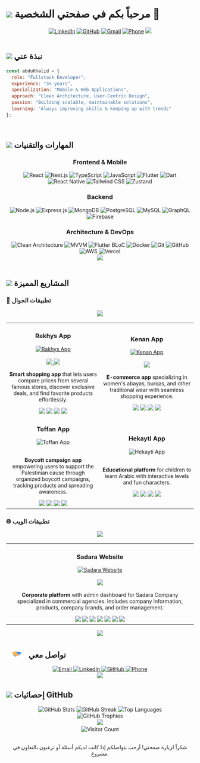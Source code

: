 # <img src="https://media.giphy.com/media/hvRJCLFzcasrR4ia7z/giphy.gif" width="30px"/> مرحباً بكم في صفحتي الشخصية 👋

<div align="center">
  <a href="https://www.linkedin.com/in/abdu-khalid-al-harazi-4866b4264/"><img src="https://img.shields.io/badge/LinkedIn-0077B5?style=for-the-badge&logo=linkedin&logoColor=white" alt="LinkedIn"/></a>
  <a href="https://github.com/Almumez"><img src="https://img.shields.io/badge/GitHub-100000?style=for-the-badge&logo=github&logoColor=white" alt="GitHub"/></a>
  <a href="mailto:abdu.khalid.dev@gmail.com"><img src="https://img.shields.io/badge/Gmail-D14836?style=for-the-badge&logo=gmail&logoColor=white" alt="Gmail"/></a>
  <a href="tel:+967776661971"><img src="https://img.shields.io/badge/Phone-4285F4?style=for-the-badge&logo=google-voice&logoColor=white" alt="Phone"/></a>
  
  <img src="https://user-images.githubusercontent.com/73097560/115834477-dbab4500-a447-11eb-908a-139a6edaec5c.gif">
</div>

<br>

## <img src="https://media2.giphy.com/media/QssGEmpkyEOhBCb7e1/giphy.gif?cid=ecf05e47a0n3gi1bfqntqmob8g9aid1oyj2wr3ds3mg700bl&rid=giphy.gif" width="25"> نبذة عني

```javascript
const abduKhalid = {
  role: "Fullstack Developer",
  experience: "3+ years",
  specialization: "Mobile & Web Applications",
  approach: "Clean Architecture, User-Centric Design",
  passion: "Building scalable, maintainable solutions",
  learning: "Always improving skills & keeping up with trends"
};
```

<br>

## <img src="https://media2.giphy.com/media/QssGEmpkyEOhBCb7e1/giphy.gif?cid=ecf05e47a0n3gi1bfqntqmob8g9aid1oyj2wr3ds3mg700bl&rid=giphy.gif" width="25"> المهارات والتقنيات

<div align="center">
  
  ### Frontend & Mobile
  <img src="https://img.shields.io/badge/React-20232A?style=for-the-badge&logo=react&logoColor=61DAFB" alt="React"/>
  <img src="https://img.shields.io/badge/Next.js-000000?style=for-the-badge&logo=next.js&logoColor=white" alt="Next.js"/>
  <img src="https://img.shields.io/badge/TypeScript-007ACC?style=for-the-badge&logo=typescript&logoColor=white" alt="TypeScript"/>
  <img src="https://img.shields.io/badge/JavaScript-F7DF1E?style=for-the-badge&logo=javascript&logoColor=black" alt="JavaScript"/>
  <img src="https://img.shields.io/badge/Flutter-02569B?style=for-the-badge&logo=flutter&logoColor=white" alt="Flutter"/>
  <img src="https://img.shields.io/badge/Dart-0175C2?style=for-the-badge&logo=dart&logoColor=white" alt="Dart"/>
  <img src="https://img.shields.io/badge/React_Native-20232A?style=for-the-badge&logo=react&logoColor=61DAFB" alt="React Native"/>
  <img src="https://img.shields.io/badge/Tailwind_CSS-38B2AC?style=for-the-badge&logo=tailwind-css&logoColor=white" alt="Tailwind CSS"/>
  <img src="https://img.shields.io/badge/Zustand-FF9E0F?style=for-the-badge&logo=react&logoColor=white" alt="Zustand"/>

  ### Backend
  <img src="https://img.shields.io/badge/Node.js-43853D?style=for-the-badge&logo=node.js&logoColor=white" alt="Node.js"/>
  <img src="https://img.shields.io/badge/Express.js-404D59?style=for-the-badge&logo=express&logoColor=white" alt="Express.js"/>
  <img src="https://img.shields.io/badge/MongoDB-4EA94B?style=for-the-badge&logo=mongodb&logoColor=white" alt="MongoDB"/>
  <img src="https://img.shields.io/badge/PostgreSQL-316192?style=for-the-badge&logo=postgresql&logoColor=white" alt="PostgreSQL"/>
  <img src="https://img.shields.io/badge/MySQL-005C84?style=for-the-badge&logo=mysql&logoColor=white" alt="MySQL"/>
  <img src="https://img.shields.io/badge/GraphQL-E10098?style=for-the-badge&logo=graphql&logoColor=white" alt="GraphQL"/>
  <img src="https://img.shields.io/badge/Firebase-FFCA28?style=for-the-badge&logo=firebase&logoColor=black" alt="Firebase"/>

  ### Architecture & DevOps
  <img src="https://img.shields.io/badge/Clean_Architecture-6DB33F?style=for-the-badge&logo=spring&logoColor=white" alt="Clean Architecture"/>
  <img src="https://img.shields.io/badge/MVVM-0078D7?style=for-the-badge&logo=azure-devops&logoColor=white" alt="MVVM"/>
  <img src="https://img.shields.io/badge/Flutter_BLoC-02569B?style=for-the-badge&logo=flutter&logoColor=white" alt="Flutter BLoC"/>
  <img src="https://img.shields.io/badge/Docker-2496ED?style=for-the-badge&logo=docker&logoColor=white" alt="Docker"/>
  <img src="https://img.shields.io/badge/Git-F05032?style=for-the-badge&logo=git&logoColor=white" alt="Git"/>
  <img src="https://img.shields.io/badge/GitHub-100000?style=for-the-badge&logo=github&logoColor=white" alt="GitHub"/>
  <img src="https://img.shields.io/badge/AWS-232F3E?style=for-the-badge&logo=amazon-aws&logoColor=white" alt="AWS"/>
  <img src="https://img.shields.io/badge/Vercel-000000?style=for-the-badge&logo=vercel&logoColor=white" alt="Vercel"/>
</div>

<div align="center">
  <img src="https://user-images.githubusercontent.com/73097560/115834477-dbab4500-a447-11eb-908a-139a6edaec5c.gif">
</div>

<br>

## <img src="https://media.giphy.com/media/iY8CRBdQXODJSCERIr/giphy.gif" width="25"> المشاريع المميزة

### 📱 تطبيقات الجوال

<div align="center">
<img src="https://user-images.githubusercontent.com/73097560/115834477-dbab4500-a447-11eb-908a-139a6edaec5c.gif">
</div>

<table>
  <tr>
    <td width="50%">
      <h3 align="center">Rakhys App</h3>
      <div align="center">  
        <a href="https://apps.apple.com/ye/app/arkhass/id6587583728" target="_blank">
          <img src="https://firebasestorage.googleapis.com/v0/b/mlproject-60be1.appspot.com/o/portfolio%2FArkhass%2Fphoto_2024-12-08_17-36-33.webp?alt=media&token=d2571ebe-d2c7-4749-beb0-7ec9b09bc1fa" width="100%" alt="Rakhys App"/>
        </a>
        <br>
        <br>
        <div>
          <a href="https://apps.apple.com/ye/app/arkhass/id6587583728">
            <img src="https://img.shields.io/badge/App_Store-0D96F6?style=for-the-badge&logo=app-store&logoColor=white">
          </a>
          <a href="https://play.google.com/store/apps/details?id=com.nexumind.arkhass">
            <img src="https://img.shields.io/badge/Google_Play-414141?style=for-the-badge&logo=google-play&logoColor=white">
          </a>
        </div>
      </div>
      <p align="center">
        <strong>Smart shopping app</strong> that lets users compare prices from several famous stores, discover exclusive deals, and find favorite products effortlessly.
      </p>
      <div align="center">
        <img src="https://img.shields.io/badge/React Native-61DAFB?style=flat&logo=react&logoColor=black">
        <img src="https://img.shields.io/badge/TypeScript-3178C6?style=flat&logo=typescript&logoColor=white">
        <img src="https://img.shields.io/badge/Zustand-000000?style=flat&logo=react&logoColor=white">
        <img src="https://img.shields.io/badge/Expo-000020?style=flat&logo=expo&logoColor=white">
      </div>
    </td>
    <td width="50%">
      <h3 align="center">Kenan App</h3>
      <div align="center">
        <a href="https://play.google.com/store/apps/details?id=com.kenan.kenan" target="_blank">
          <img src="https://firebasestorage.googleapis.com/v0/b/mlproject-60be1.appspot.com/o/portfolio%2Fkenan%2FiPhone%2015%20Mockup%2C%20Perspective%20(4).png?alt=media&token=2e3f7797-41ea-4736-a1f5-673b183c2e39" width="100%" alt="Kenan App"/>
        </a>
        <br>
        <br>
        <div>
          <a href="https://play.google.com/store/apps/details?id=com.kenan.kenan">
            <img src="https://img.shields.io/badge/Google_Play-414141?style=for-the-badge&logo=google-play&logoColor=white">
          </a>
        </div>
      </div>
      <p align="center">
        <strong>E-commerce app</strong> specializing in women's abayas, burqas, and other traditional wear with seamless shopping experience.
      </p>
      <div align="center">
        <img src="https://img.shields.io/badge/Flutter-02569B?style=flat&logo=flutter&logoColor=white">
        <img src="https://img.shields.io/badge/Provider-4285F4?style=flat&logo=google&logoColor=white">
        <img src="https://img.shields.io/badge/Dart-0175C2?style=flat&logo=dart&logoColor=white">
        <img src="https://img.shields.io/badge/Firebase-FFCA28?style=flat&logo=firebase&logoColor=black">
      </div>
    </td>
  </tr>
  <tr>
    <td width="50%">
      <h3 align="center">Toffan App</h3>
      <div align="center">
        <img src="https://firebasestorage.googleapis.com/v0/b/mlproject-60be1.appspot.com/o/portfolio%2FToffan%2F2.png?alt=media&token=bee106b7-679a-490e-9bfc-20c478ec7230" width="100%" alt="Toffan App"/>
        <br>
        <br>
      </div>
      <p align="center">
        <strong>Boycott campaign app</strong> empowering users to support the Palestinian cause through organized boycott campaigns, tracking products and spreading awareness.
      </p>
      <div align="center">
        <img src="https://img.shields.io/badge/Flutter-02569B?style=flat&logo=flutter&logoColor=white">
        <img src="https://img.shields.io/badge/Flutter BLoC-02569B?style=flat&logo=flutter&logoColor=white">
        <img src="https://img.shields.io/badge/Clean Architecture-6DB33F?style=flat&logo=flutter&logoColor=white">
        <img src="https://img.shields.io/badge/Dart-0175C2?style=flat&logo=dart&logoColor=white">
      </div>
    </td>
    <td width="50%">
      <h3 align="center">Hekayti App</h3>
      <div align="center">
        <img src="https://firebasestorage.googleapis.com/v0/b/mlproject-60be1.appspot.com/o/portfolio%2Fhekayti-App%2Fhome-landscape.png?alt=media&token=dbc1ab2c-4c1e-49dd-be54-5509be49be64" width="100%" alt="Hekayti App"/>
        <br>
        <br>
      </div>
      <p align="center">
        <strong>Educational platform</strong> for children to learn Arabic with interactive levels and fun characters.
      </p>
      <div align="center">
        <img src="https://img.shields.io/badge/Flutter-02569B?style=flat&logo=flutter&logoColor=white">
        <img src="https://img.shields.io/badge/PHP-777BB4?style=flat&logo=php&logoColor=white">
        <img src="https://img.shields.io/badge/Laravel-FF2D20?style=flat&logo=laravel&logoColor=white">
        <img src="https://img.shields.io/badge/MySQL-4479A1?style=flat&logo=mysql&logoColor=white">
      </div>
    </td>
  </tr>
</table>

### 🌐 تطبيقات الويب

<div align="center">
<img src="https://user-images.githubusercontent.com/73097560/115834477-dbab4500-a447-11eb-908a-139a6edaec5c.gif">
</div>

<table>
  <tr>
    <td width="100%">
      <h3 align="center">Sadara Website</h3>
      <div align="center">
        <a href="https://sadara-ye.com/" target="_blank">
          <img src="https://firebasestorage.googleapis.com/v0/b/mlproject-60be1.appspot.com/o/portfolio%2Fsadara%2FFrame%201%20(1).webp?alt=media&token=738c0840-3672-45b9-8255-34336876211f" width="80%" alt="Sadara Website"/>
        </a>
        <br>
        <br>
        <div>
          <a href="https://sadara-ye.com/">
            <img src="https://img.shields.io/badge/Website-FF7139?style=for-the-badge&logo=firefox-browser&logoColor=white">
          </a>
        </div>
      </div>
      <p align="center">
        <strong>Corporate platform</strong> with admin dashboard for Sadara Company specialized in commercial agencies. Includes company information, products, company brands, and order management.
      </p>
      <div align="center">
        <img src="https://img.shields.io/badge/Next.js-000000?style=flat&logo=next.js&logoColor=white">
        <img src="https://img.shields.io/badge/React-61DAFB?style=flat&logo=react&logoColor=black">
        <img src="https://img.shields.io/badge/Node.js-339933?style=flat&logo=node.js&logoColor=white">
        <img src="https://img.shields.io/badge/Express-000000?style=flat&logo=express&logoColor=white">
        <img src="https://img.shields.io/badge/MySQL-4479A1?style=flat&logo=mysql&logoColor=white">
        <img src="https://img.shields.io/badge/Tailwind-38B2AC?style=flat&logo=tailwind-css&logoColor=white">
        <img src="https://img.shields.io/badge/Firebase-FFCA28?style=flat&logo=firebase&logoColor=black">
      </div>
    </td>
  </tr>
</table>

<div align="center">
  <img src="https://user-images.githubusercontent.com/73097560/115834477-dbab4500-a447-11eb-908a-139a6edaec5c.gif">
</div>

## <img src="https://github.com/0xAbdulKhalid/0xAbdulKhalid/raw/main/assets/mdImages/handshake.gif" width="55"> تواصل معي

<div align="center">
  <a href="mailto:abdu.khalid.dev@gmail.com">
    <img src="https://img.shields.io/badge/Email-abdu.khalid.dev@gmail.com-D14836?style=for-the-badge&logo=gmail&logoColor=white" alt="Email"/>
  </a>
  <a href="https://www.linkedin.com/in/abdu-khalid-al-harazi-4866b4264/">
    <img src="https://img.shields.io/badge/LinkedIn-Abdu_Khalid_Al_Harazi-0077B5?style=for-the-badge&logo=linkedin&logoColor=white" alt="LinkedIn"/>
  </a>
  <a href="https://github.com/Almumez">
    <img src="https://img.shields.io/badge/GitHub-Almumez-100000?style=for-the-badge&logo=github&logoColor=white" alt="GitHub"/>
  </a>
  <a href="tel:+967776661971">
    <img src="https://img.shields.io/badge/Phone-+967_77_666_1971-4285F4?style=for-the-badge&logo=google-voice&logoColor=white" alt="Phone"/>
  </a>
</div>

<div align="center">
  <img src="https://user-images.githubusercontent.com/73097560/115834477-dbab4500-a447-11eb-908a-139a6edaec5c.gif">
</div>

## <img src="https://media.giphy.com/media/iY8CRBdQXODJSCERIr/giphy.gif" width="25"> إحصائيات GitHub

<div align="center">
  <img src="https://github-readme-stats.vercel.app/api?username=Almumez&show_icons=true&theme=radical" alt="GitHub Stats" />
  <img src="https://github-readme-streak-stats.herokuapp.com/?user=Almumez&theme=radical" alt="GitHub Streak" />
  <img src="https://github-readme-stats.vercel.app/api/top-langs/?username=Almumez&layout=compact&theme=radical" alt="Top Languages" />
</div>

<div align="center">
  <img src="https://github-profile-trophy.vercel.app/?username=Almumez&theme=radical&no-frame=false&no-bg=true&margin-w=4" alt="GitHub Trophies" />
</div>

<div align="center">
  <img src="https://user-images.githubusercontent.com/73097560/115834477-dbab4500-a447-11eb-908a-139a6edaec5c.gif">
</div>

<div align="center">
  <img src="https://profile-counter.glitch.me/Almumez/count.svg" alt="Visitor Count" />
</div>

<br>

<div align="center">
  <p>شكراً لزيارة صفحتي! أرحب بتواصلكم إذا كانت لديكم أسئلة أو ترغبون بالتعاون في مشروع.</p>
</div> 